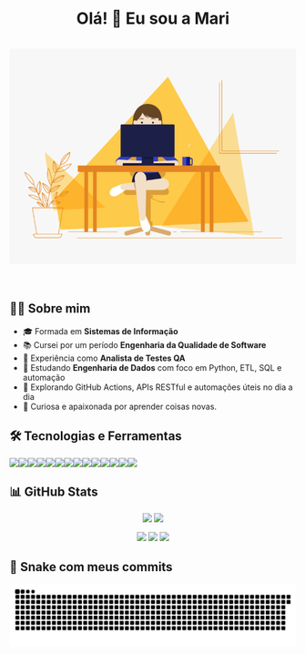 <div align="center">

# Olá! 👋 Eu sou a Mari 
<br>
  <img alt="GIF" src="https://github.com/cmarih/cmarih/blob/master/img/programmer.gif?raw=true" />
</div>
<br><br>

## 👩‍💻 Sobre mim

- 🎓 Formada em **Sistemas de Informação**
- 📚 Cursei por um período **Engenharia da Qualidade de Software**
- 🧪 Experiência como **Analista de Testes QA**
- 🚀 Estudando **Engenharia de Dados** com foco em Python, ETL, SQL e automação
- 🤖 Explorando GitHub Actions, APIs RESTful e automações úteis no dia a dia
- 💬 Curiosa e apaixonada por aprender coisas novas.


## 🛠 Tecnologias e Ferramentas

<div style="display: flex; flex-wrap: wrap;">
  <img src="https://img.shields.io/badge/Python-3776AB?style=for-the-badge&logo=python&logoColor=white"/>
  <img src="https://img.shields.io/badge/Java-007396?style=for-the-badge&logo=java&logoColor=white"/>
  <img src="https://img.shields.io/badge/Spring_Boot-6DB33F?style=for-the-badge&logo=spring&logoColor=white"/>
  <img src="https://img.shields.io/badge/SQL-336791?style=for-the-badge&logo=postgresql&logoColor=white"/>
  <img src="https://img.shields.io/badge/JSON-000000?style=for-the-badge&logo=json&logoColor=white"/>
  <img src="https://img.shields.io/badge/Metabase-00D1B2?style=for-the-badge&logo=metabase&logoColor=white"/>

  <img src="https://img.shields.io/badge/JavaScript-F7DF1E?style=for-the-badge&logo=javascript&logoColor=black"/>
  <img src="https://img.shields.io/badge/Cypress-17202C?style=for-the-badge&logo=cypress&logoColor=white"/>
  <img src="https://img.shields.io/badge/Postman-FF6C37?style=for-the-badge&logo=postman&logoColor=white"/>

  <img src="https://img.shields.io/badge/COBOL-005BAA?style=for-the-badge&logo=cobol&logoColor=white"/>
  <img src="https://img.shields.io/badge/HTML5-E34F26?style=for-the-badge&logo=html5&logoColor=white"/>
  <img src="https://img.shields.io/badge/CSS3-1572B6?style=for-the-badge&logo=css3&logoColor=white"/>

  <img src="https://img.shields.io/badge/GitHub_Actions-2088FF?style=for-the-badge&logo=githubactions&logoColor=white"/>
  <img src="https://img.shields.io/badge/VS_Code-007ACC?style=for-the-badge&logo=visualstudiocode&logoColor=white"/>
</div>


## 📊 GitHub Stats

<div align="center">
  <img height="160em" src="https://github-readme-stats.vercel.app/api?username=cmarih&show_icons=true&theme=dracula" />
  <img height="160em" src="https://github-readme-stats.vercel.app/api/top-langs/?username=cmarih&layout=compact&theme=dracula"/>
</div>


<div align="center">

  <a href="https://www.linkedin.com/in/marilene-costa/" target="_blank"><img src="https://img.shields.io/badge/-LinkedIn-%230077B5?style=for-the-badge&logo=linkedin&logoColor=white" target="_blank"></a> 
  <a href="https://www.instagram.com/cmarihc/"><img src="https://img.shields.io/badge/-Instagram-%23E4405F?style=for-the-badge&logo=instagram&logoColor=white" target="_blank"></a>
  <a href = "mailto:marycostajc@gmail.com"><img src="https://img.shields.io/badge/-Gmail-%23333?style=for-the-badge&logo=gmail&logoColor=white" target="_blank"></a>

</div>

## 🐍 Snake com meus commits

![Snake animation](https://github.com/cmarih/snake/blob/output/github-contribution-grid-snake.svg)




